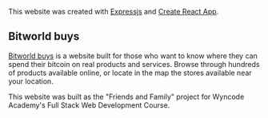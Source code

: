 This website was created with [Expressjs](https://github.com/expressjs) and [Create React App](https://github.com/facebook/create-react-app).


## Bitworld buys
[Bitworld buys](https://bitworld-buys.herokuapp.com/) is a website built for those who want to know where they can spend their bitcoin on real products and services. Browse through hundreds of products available online, or locate in the map the stores available near your location. 

This website was built as the "Friends and Family" project for Wyncode Academy's Full Stack Web Development Course.  